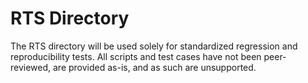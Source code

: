 # RTS Directory

The RTS directory will be used solely for standardized regression and reproducibility tests.  All scripts and test cases have not been peer-reviewed, are provided as-is, and as such are unsupported.
